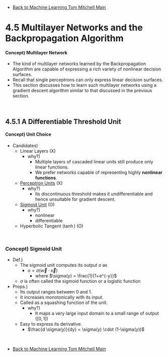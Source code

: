 * [Back to Machine Learning Tom Mitchell Main](../../main.md)

# 4.5 Multilayer Networks and the Backpropagation Algorithm
#### Concept) Multilayer Network
- The kind of multilayer networks learned by the Backpropagation Algorithm are capable of expressing a rich variety of nonlinear decision 
surfaces.
- Recall that single perceptrons can only express linear decision 
surfaces.
- This section discusses how to learn such multilayer networks using a gradient descent algorithm similar to that discussed in the previous section.

<br>

## 4.5.1 A Differentiable Threshold Unit
#### Concept) Unit Choice
- Candidates)
  - Linear Layers (X)
    - why?)
      - Multiple layers of cascaded linear units still produce only linear functions.
      - We prefer networks capable of representing highly **nonlinear functions**.
  - [Perceptron Units](../04/note.md#concept-learning-a-perceptron) (X)
    - why?)
      - Its discontinuous threshold makes it undifferentiable and hence unsuitable for gradient descent.
  - [Sigmoid Unit](#concept-sigmoid-unit) (O)
    - why?)
      - nonlinear
      - differentiable
  - Hyperbolic Tangent ($\tanh$) (O)

<br>

### Concept) Sigmoid Unit
- Def.)
  - The sigmoid unit computes its output $o$ as
    - $o=\sigma(\overrightarrow{w} \cdot \overrightarrow{x})$
      - where $\sigma(y) = \frac{1}{1+e^{-y}}$
  - $\sigma$ is often called the sigmoid function or a logistic function
- Props.)
  - Its output ranges between 0 and 1.
  - It increases monotonically with its input.
  - Called as a squashing function of the unit.
    - why?)
      - It maps a very large input domain to a small range of output ($[0, 1]$)
  - Easy to express its derivative.
    - $\frac{d \sigma(y)}{dy} = \sigma(y) \cdot (1-\sigma(y))$










<br>

* [Back to Machine Learning Tom Mitchell Main](../../main.md)